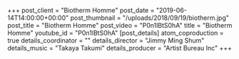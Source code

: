 +++
post_client = "Biotherm Homme"
post_date = "2019-06-14T14:00:00+00:00"
post_thumbnail = "/uploads/2018/09/19/biotherm.jpg"
post_title = "Biotherm Homme"
post_video = "P0n1lBtS0hA"
title = "Biotherm Homme"
youtube_id = "P0n1lBtS0hA"
[post_details]
atom_coproduction = true
details_coordinator = ""
details_director = "Jimmy Ming Shum"
details_music = "Takaya Takumi"
details_producer = "Artist Bureau Inc"
+++
